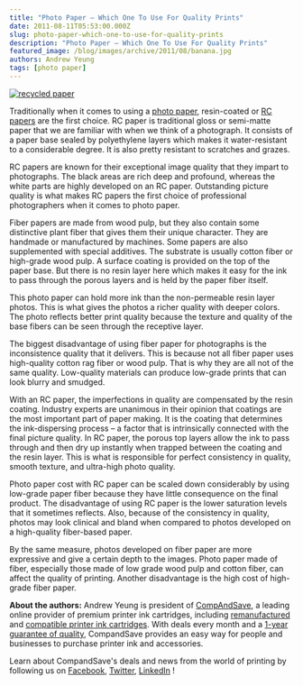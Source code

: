 ```yaml
---
title: "Photo Paper – Which One To Use For Quality Prints"
date: 2011-08-11T05:53:00.000Z
slug: photo-paper-which-one-to-use-for-quality-prints
description: "Photo Paper – Which One To Use For Quality Prints"
featured_image: /blog/images/archive/2011/08/banana.jpg
authors: Andrew Yeung
tags: [photo paper]
---
```


[![recycled paper](/blog/images/banana.jpg)](/blog/images/banana.jpg)

Traditionally when it comes to using a [photo paper](https://www.compandsave.com/paper), resin-coated or [RC papers](https://www.compandsave.com/paper) are the first choice. RC paper is traditional gloss or semi-matte paper that we are familiar with when we think of a photograph. It consists of a paper base sealed by polyethylene layers which makes it water-resistant to a considerable degree. It is also pretty resistant to scratches and grazes.

RC papers are known for their exceptional image quality that they impart to photographs. The black areas are rich deep and profound, whereas the white parts are highly developed on an RC paper. Outstanding picture quality is what makes RC papers the first choice of professional photographers when it comes to photo paper.

Fiber papers are made from wood pulp, but they also contain some distinctive plant fiber that gives them their unique character. They are handmade or manufactured by machines. Some papers are also supplemented with special additives. The substrate is usually cotton fiber or high-grade wood pulp. A surface coating is provided on the top of the paper base. But there is no resin layer here which makes it easy for the ink to pass through the porous layers and is held by the paper fiber itself.

This photo paper can hold more ink than the non-permeable resin layer photos. This is what gives the photos a richer quality with deeper colors. The photo reflects better print quality because the texture and quality of the base fibers can be seen through the receptive layer.

The biggest disadvantage of using fiber paper for photographs is the inconsistence quality that it delivers. This is because not all fiber paper uses high-quality cotton rag fiber or wood pulp. That is why they are all not of the same quality. Low-quality materials can produce low-grade prints that can look blurry and smudged.

With an RC paper, the imperfections in quality are compensated by the resin coating. Industry experts are unanimous in their opinion that coatings are the most important part of paper making. It is the coating that determines the ink-dispersing process – a factor that is intrinsically connected with the final picture quality. In RC paper, the porous top layers allow the ink to pass through and then dry up instantly when trapped between the coating and the resin layer. This is what is responsible for perfect consistency in quality, smooth texture, and ultra-high photo quality.

Photo paper cost with RC paper can be scaled down considerably by using low-grade paper fiber because they have little consequence on the final product. The disadvantage of using RC paper is the lower saturation levels that it sometimes reflects. Also, because of the consistency in quality, photos may look clinical and bland when compared to photos developed on a high-quality fiber-based paper.

By the same measure, photos developed on fiber paper are more expressive and give a certain depth to the images. Photo paper made of fiber, especially those made of low grade wood pulp and cotton fiber, can affect the quality of printing. Another disadvantage is the high cost of high-grade fiber paper.


**About the authors:** Andrew Yeung is president of [CompAndSave](https://www.compandsave.com/), a leading online provider of premium printer ink cartridges, including [remanufactured](https://www.compandsave.com/help) and [compatible printer ink cartridges](https://www.compandsave.com/help). With deals every month and a [1-year guarantee of quality](https://www.compandsave.com/help), CompandSave provides an easy way for people and businesses to purchase printer ink and accessories.

Learn about CompandSave's deals and news from the world of printing by following us on [Facebook](https://www.facebook.com/compandsave.ink), [Twitter](https://twitter.com/compandsave), [LinkedIn](https://www.linkedin.com) !